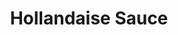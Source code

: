 ---
title: Hollandaise Sauce
tags: ["breakfast", "misc"]
imgFile: "hollandaise-sauce.jpg"
source: "Jamie Oliver"
ingredients:
  - 150g butter (Olivani worked)
  - 2 large egg yolks
  - 1 dessert spoon white vinegar
  - 1 lemon
method:
  - Put a pot of water over the heat with a heatproof bowl that can fit inside without touching the water. Bring water to a simmer.
  - Melt the butter in a separate pot or Pyrex jug and set aside.
  - Turn the heat down low. Crack the egg yolks into the heatproof bowl and place it over the pot. Whisk constantly (ensure it doesn’t get too hot or it will scramble).
  - Add the vinegar and continue whisking.
  - Slowly add the melted butter, whisking continuously as it thickens.
  - Season with salt and pepper, then gradually add lemon juice to loosen and balance the flavour. Continue whisking until desired taste and consistency is achieved.
---